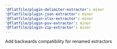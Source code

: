 ```yaml
---
'@flatfile/plugin-delimiter-extractor': minor
'@flatfile/plugin-json-extractor': minor
'@flatfile/plugin-xlsx-extractor': minor
'@flatfile/plugin-psv-extractor': minor
'@flatfile/plugin-zip-extractor': minor
---
```


Add backwards compatibility for renamed extractors
